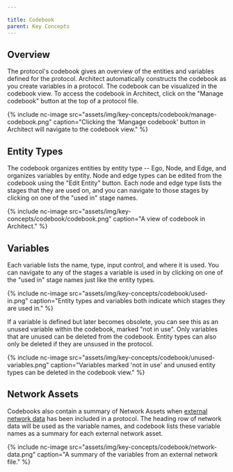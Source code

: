 ```yaml
---

title: Codebook
parent: Key Concepts
---
```


## Overview

The protocol's codebook gives an overview of the entities and variables defined for the protocol. Architect automatically constructs the codebook as you create variables in a protocol. The codebook can be visualized in the codebook view. To access the codebook in Architect, click on the "Manage codebook" button at the top of a protocol file.

{% include nc-image src="assets/img/key-concepts/codebook/manage-codebook.png" caption="Clicking the 'Mangage codebook' button in Architect will navigate to the codebook view." %}

## Entity Types

The codebook organizes entities by entity type -- Ego, Node, and Edge, and organizes variables by entity. Node and edge types can be edited from the codebook using the "Edit Entity" button. Each node and edge type lists the stages that they are used on, and you can navigate to those stages by clicking on one of the "used in" stage names.

{% include nc-image src="assets/img/key-concepts/codebook/codebook.png" caption="A view of codebook in Architect." %}

## Variables

Each variable lists the name, type, input control, and where it is used. You can navigate to any of the stages a variable is used in by clicking on one of the "used in" stage names just like the entity types.

{% include nc-image src="assets/img/key-concepts/codebook/used-in.png" caption="Entity types and variables both indicate which stages they are used in." %}

If a variable is defined but later becomes obsolete, you can see this as an unused variable within the codebook, marked "not in use". Only variables that are unused can be deleted from the codebook. Entity types can also only be deleted if they are unsused in the protocol.

{% include nc-image src="assets/img/key-concepts/codebook/unused-variables.png" caption="Variables marked 'not in use' and unused entity types can be deleted in the codebook view." %}

## Network Assets

Codebooks also contain a summary of Network Assets when [external network data](./resources.md/#network) has been included in a protocol. The heading row of network data will be used as the variable names, and codebook lists these variable names as a summary for each external network asset.

{% include nc-image src="assets/img/key-concepts/codebook/network-data.png" caption="A summary of the variables from an external network file." %}
